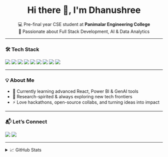 <h1 align="center">Hi there 👋, I'm Dhanushree</h1>
<p align="center">
  💻 Pre-final year CSE student at <b>Panimalar Engineering College</b> <br>
  🚀 Passionate about Full Stack Development, AI & Data Analytics <br>
</p>

---

### 🛠️ Tech Stack
<p>
 <img src="https://img.shields.io/badge/C-00599C?style=for-the-badge&logo=c&logoColor=white"/>
  <img src="https://img.shields.io/badge/HTML5-E34F26?style=for-the-badge&logo=html5&logoColor=white"/>
  <img src="https://img.shields.io/badge/CSS3-1572B6?style=for-the-badge&logo=css3&logoColor=white"/>
  <img src="https://img.shields.io/badge/JavaScript-F7DF1E?style=for-the-badge&logo=javascript&logoColor=black"/>
  <img src="https://img.shields.io/badge/React-20232a?style=for-the-badge&logo=react&logoColor=61DAFB"/>
  <img src="https://img.shields.io/badge/Tailwind_CSS-38B2AC?style=for-the-badge&logo=tailwind-css&logoColor=white"/>
  <img src="https://img.shields.io/badge/Python-3776AB?style=for-the-badge&logo=python&logoColor=white"/>
  <img src="https://img.shields.io/badge/Power_BI-F2C811?style=for-the-badge&logo=powerbi&logoColor=black"/>
  <img src="https://img.shields.io/badge/SQL-4479A1?style=for-the-badge&logo=mysql&logoColor=white"/>
</p>

---

### 💡 About Me
- 🌱 Currently learning advanced React, Power BI & GenAI tools  
- 🧠 Research-spirited & always exploring new tech frontiers  
- ⚡ Love hackathons, open-source collabs, and turning ideas into impact  

---

### 📬 Let’s Connect
<p>
  <a href="mailto:dhanushreeprakash13@gmail.com"><img src="https://img.shields.io/badge/Gmail-D14836?style=for-the-badge&logo=gmail&logoColor=white"/></a>
  <a href="[https://www.linkedin.com/in/your-link](https://www.linkedin.com/in/dhanushree-prakash-836a972a0/)"><img src="https://img.shields.io/badge/LinkedIn-0077B5?style=for-the-badge&logo=linkedin&logoColor=white"/></a>
  <!-- Add your portfolio link below if available -->
  <!-- <a href="https://your-portfolio.com"><img src="https://img.shields.io/badge/Portfolio-000000?style=for-the-badge&logo=github&logoColor=white"/></a> -->
</p>

---

<details>
<summary>📈 GitHub Stats</summary>
<br>
<p align="center">
  <img src="https://github-readme-stats.vercel.app/api?username=dhanushree-prakash&show_icons=true&theme=react" width="49%" />
  <img src="https://github-readme-streak-stats.herokuapp.com/?user=dhanushree-prakash&theme=react" width="49%" />
</p>
</details>
